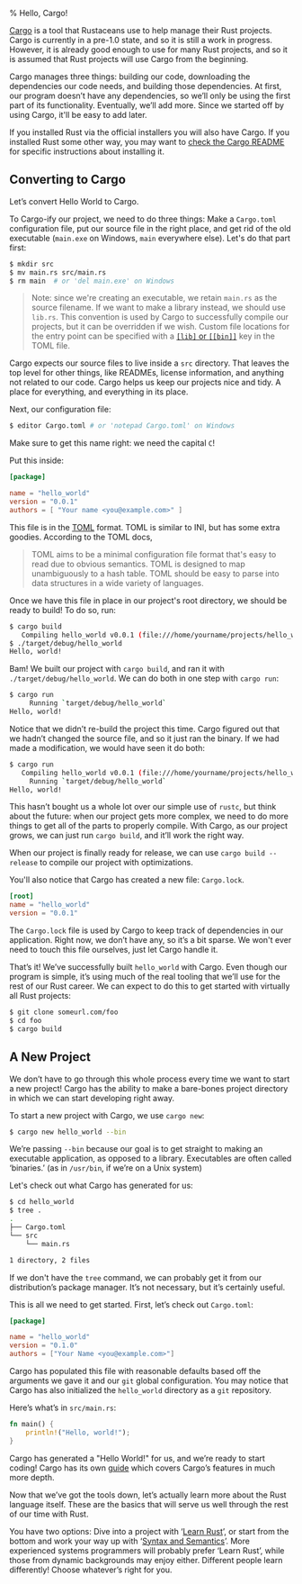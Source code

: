 % Hello, Cargo!

[Cargo][cratesio] is a tool that Rustaceans use to help manage their Rust
projects. Cargo is currently in a pre-1.0 state, and so it is still a work in
progress. However, it is already good enough to use for many Rust projects, and
so it is assumed that Rust projects will use Cargo from the beginning.

[cratesio]: http://doc.crates.io

Cargo manages three things: building our code, downloading the dependencies our
code needs, and building those dependencies. At first, our program doesn’t have
any dependencies, so we’ll only be using the first part of its functionality.
Eventually, we’ll add more. Since we started off by using Cargo, it'll be easy
to add later.

If you installed Rust via the official installers you will also have Cargo. If
you installed Rust some other way, you may want to
[check the Cargo README][cargoreadme] for specific instructions about installing
it.

[cargoreadme]: https://github.com/rust-lang/cargo#installing-cargo-from-nightlies

## Converting to Cargo

Let’s convert Hello World to Cargo.

To Cargo-ify our project, we need to do three things: Make a `Cargo.toml`
configuration file, put our source file in the right place, and get rid of the
old executable (`main.exe` on Windows, `main` everywhere else). Let's do that part first:

```bash
$ mkdir src
$ mv main.rs src/main.rs
$ rm main  # or 'del main.exe' on Windows
```

> Note: since we're creating an executable, we retain `main.rs` as the source
> filename. If we want to make a library instead, we should use `lib.rs`. This
> convention is used by Cargo to successfully compile our projects, but it can
> be overridden if we wish. Custom file locations for the entry point can be
> specified with a [`[lib]` or `[[bin]]`][crates-custom] key in the TOML file.

[crates-custom]: http://doc.crates.io/manifest.html#configuring-a-target

Cargo expects our source files to live inside a `src` directory. That leaves the
top level for other things, like READMEs, license information, and anything not
related to our code. Cargo helps us keep our projects nice and tidy. A place for
everything, and everything in its place.

Next, our configuration file:

```bash
$ editor Cargo.toml # or 'notepad Cargo.toml' on Windows
```

Make sure to get this name right: we need the capital `C`!

Put this inside:

```toml
[package]

name = "hello_world"
version = "0.0.1"
authors = [ "Your name <you@example.com>" ]
```

This file is in the [TOML][toml] format. TOML is similar to INI, but has some
extra goodies. According to the TOML docs,

> TOML aims to be a minimal configuration file format that's easy to read due
> to obvious semantics. TOML is designed to map unambiguously to a hash table.
> TOML should be easy to parse into data structures in a wide variety of
> languages.

[toml]: https://github.com/toml-lang/toml

Once we have this file in place in our project's root directory, we should be
ready to build! To do so, run:

```bash
$ cargo build
   Compiling hello_world v0.0.1 (file:///home/yourname/projects/hello_world)
$ ./target/debug/hello_world
Hello, world!
```

Bam! We built our project with `cargo build`, and ran it with
`./target/debug/hello_world`. We can do both in one step with `cargo run`:

```bash
$ cargo run
     Running `target/debug/hello_world`
Hello, world!
```

Notice that we didn’t re-build the project this time. Cargo figured out that
we hadn’t changed the source file, and so it just ran the binary. If we had
made a modification, we would have seen it do both:

```bash
$ cargo run
   Compiling hello_world v0.0.1 (file:///home/yourname/projects/hello_world)
     Running `target/debug/hello_world`
Hello, world!
```

This hasn’t bought us a whole lot over our simple use of `rustc`, but think
about the future: when our project gets more complex, we need to do more
things to get all of the parts to properly compile. With Cargo, as our project
grows, we can just run `cargo build`, and it’ll work the right way.

When our project is finally ready for release, we can use `cargo build
--release` to compile our project with optimizations.

You'll also notice that Cargo has created a new file: `Cargo.lock`.

```toml
[root]
name = "hello_world"
version = "0.0.1"
```

The `Cargo.lock` file is used by Cargo to keep track of dependencies in our
application. Right now, we don’t have any, so it’s a bit sparse. We won't ever
need to touch this file ourselves, just let Cargo handle it.

That’s it! We’ve successfully built `hello_world` with Cargo. Even though our
program is simple, it’s using much of the real tooling that we’ll use for the
rest of our Rust career. We can expect to do this to get started with virtually
all Rust projects:

```bash
$ git clone someurl.com/foo
$ cd foo
$ cargo build
```

## A New Project

We don’t have to go through this whole process every time we want to start a new
project! Cargo has the ability to make a bare-bones project directory in which
we can start developing right away.

To start a new project with Cargo, we use `cargo new`:

```bash
$ cargo new hello_world --bin
```

We’re passing `--bin` because our goal is to get straight to making an
executable application, as opposed to a library. Executables are often called
‘binaries.’ (as in `/usr/bin`, if we’re on a Unix system)

Let's check out what Cargo has generated for us:

```bash
$ cd hello_world
$ tree .
.
├── Cargo.toml
└── src
    └── main.rs

1 directory, 2 files
```

If we don't have the `tree` command, we can probably get it from our
distribution’s package manager. It’s not necessary, but it’s certainly useful.

This is all we need to get started. First, let’s check out `Cargo.toml`:

```toml
[package]

name = "hello_world"
version = "0.1.0"
authors = ["Your Name <you@example.com>"]
```

Cargo has populated this file with reasonable defaults based off the arguments
we gave it and our `git` global configuration. You may notice that Cargo has
also initialized the `hello_world` directory as a `git` repository.

Here’s what’s in `src/main.rs`:

```rust
fn main() {
    println!("Hello, world!");
}
```

Cargo has generated a "Hello World!" for us, and we’re ready to start coding!
Cargo has its own [guide][guide] which covers Cargo’s features in much more
depth.

[guide]: http://doc.crates.io/guide.html

Now that we’ve got the tools down, let’s actually learn more about the Rust
language itself. These are the basics that will serve us well through the rest
of our time with Rust.

You have two options: Dive into a project with ‘[Learn Rust][learnrust]’, or
start from the bottom and work your way up with
‘[Syntax and Semantics][syntax]’. More experienced systems programmers will
probably prefer ‘Learn Rust’, while those from dynamic backgrounds may enjoy
either. Different people learn differently! Choose whatever’s right for you.

[learnrust]: learn-rust.html
[syntax]: syntax-and-semantics.html
